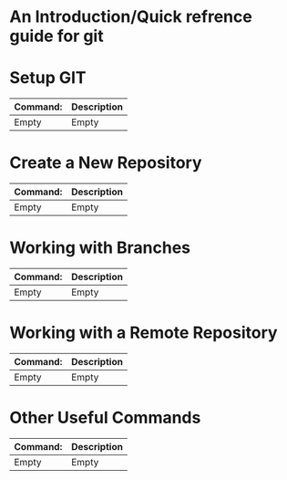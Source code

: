 # An Introduction/Quick refrence guide for git

# Setup GIT
Command: | Description
------------ | -------------
Empty | Empty

# Create a New Repository
Command: | Description
------------ | -------------
Empty | Empty

# Working with Branches
Command: | Description
------------ | -------------
Empty | Empty

# Working with a Remote Repository
Command: | Description
------------ | -------------
Empty | Empty

# Other Useful Commands
Command: | Description
------------ | -------------
Empty | Empty
